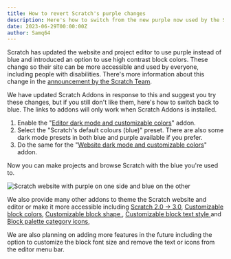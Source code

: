 ```yaml
---
title: How to revert Scratch's purple changes
description: Here's how to switch from the new purple now used by the Scratch website and editor back to blue with Scratch Addons.
date: 2023-06-29T00:00:00Z
author: Samq64
---
```

Scratch has updated the website and project editor to use purple instead of blue and introduced an option to use high contrast block colors. These change so their site can be more accessible and used by everyone, including people with disabilities. There's more information about this change in the [announcement by the Scratch Team](https://scratch.mit.edu/discuss/topic/689659/).

We have updated Scratch Addons in response to this and suggest you try these changes, but if you still don't like them, here's how to switch back to blue. The links to addons will only work when Scratch Addons is installed.

1. Enable the "[Editor dark mode and customizable colors](https://scratch.mit.edu/scratch-addons-extension/settings#addon-editor-dark-mode)" addon.
2. Select the "Scratch's default colours (blue)" preset. There are also some dark mode presets in both blue and purple available if you prefer.
3. Do the same for the "[Website dark mode and customizable colors](https://scratch.mit.edu/scratch-addons-extension/settings#addon-dark-www)" addon.

Now you can make projects and browse Scratch with the blue you're used to.

![Scratch website with purple on one side and blue on the other](/assets/img/blog/revert-purple/purple-blue.png)

We also provide many other addons to theme the Scratch website and editor or make it more accessible including [Scratch 2.0 → 3.0](https://scratch.mit.edu/scratch-addons-extension/settings#addon-scratchr2), [Customizable block colors](https://scratch.mit.edu/scratch-addons-extension/settings#addon-editor-theme3), [Customizable block shape ](https://scratch.mit.edu/scratch-addons-extension/settings#addon-editor-custom-block-shape), [ Customizable block text style ](https://scratch.mit.edu/scratch-addons-extension/settings#addon-custom-block-text) and [Block palette category icons](https://scratch.mit.edu/scratch-addons-extension/settings#addon-block-palette-icons),

We are also planning on adding more features in the future including the option to customize the block font size and remove the text or icons from the editor menu bar.
